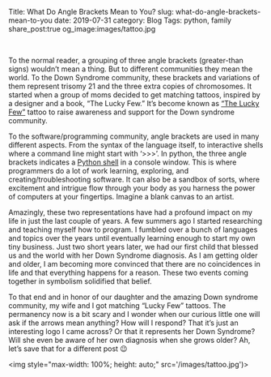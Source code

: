 Title: What Do Angle Brackets Mean to You?
slug: what-do-angle-brackets-mean-to-you
date: 2019-07-31
category: Blog
Tags: python, family
share_post:true
og_image:images/tattoo.jpg

<div class="article-icon">
<i class="fas fa-angle-right" style="align-content: center"></i><i class="fas fa-angle-right" style="align-content: center"></i><i class="fas fa-angle-right" style="align-content: center"></i>
</div>

<br>

To the normal reader, a grouping of three angle brackets (greater-than signs) wouldn’t mean a thing.  But to different communities they mean the world.  To the Down Syndrome community, these brackets and variations of them represent trisomy 21 and the three extra copies of chromosomes.  It started when a group of moms decided to get matching tattoos, inspired by a designer and a book, “The Lucky Few.”  It’s become known as [“The Lucky Few”](https://www.upworthy.com/here-s-the-meaning-behind-the-viral-lucky-few-tattoo) tattoo to raise awareness and support for the Down syndrome community. 

To the software/programming community, angle brackets are used in many different aspects.  From the syntax of the language itself, to interactive shells where a command line might start with ‘>>>’.  In python, the three angle brackets indicates a [Python shell](https://opentechschool.github.io/python-beginners/en/getting_started.html) in a console window.  This is where programmers do a lot of work learning, exploring, and creating/troubleshooting software.  It can also be a sandbox of sorts, where excitement and intrigue flow through your body as you harness the power of computers at your fingertips. Imagine a blank canvas to an artist.

Amazingly, these two representations have had a profound impact on my life in just the last couple of years. A few summers ago I started researching and teaching myself how to program.  I fumbled over a bunch of languages and topics over the years until eventually learning enough to start my own tiny business.  Just two short years later, we had our first child that blessed us and the world with her Down Syndrome diagnosis.  As I am getting older and older, I am becoming more convinced that there are no coincidences in life and that everything happens for a reason.  These two events coming together in symbolism solidified that belief.

To that end and in honor of our daughter and the amazing Down syndrome community, my wife and I got matching “Lucky Few” tattoos.  The permanency now is a bit scary and I wonder when our curious little one will ask if the arrows mean anything?  How will I respond?  That it’s just an interesting logo I came across?  Or that it represents her Down Syndrome?  Will she even be aware of her own diagnosis when she grows older? Ah, let’s save that for a different post 😉

<img style="max-width: 100%; height: 	auto;" src='/images/tattoo.jpg')>

